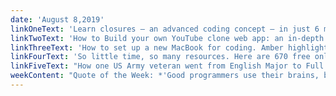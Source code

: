 ```yaml
---
date: 'August 8,2019'
linkOneText: 'Learn closures — an advanced coding concept — in just 6 minutes with this fun guide (6 minute read): https://www.freecodecamp.org/news/learn-javascript-closures-in-n-minutes/'
linkTwoText: 'How to Build your own YouTube clone web app: an in-depth React tutorial, with a full example codebase and video walkthrough (12 minute read): https://www.freecodecamp.org/news/youtube-clone-app/'
linkThreeText: 'How to set up a new MacBook for coding. Amber highlights some of the best Mac tools for developers (5 minute read): https://www.freecodecamp.org/news/how-to-set-up-a-brand-new-macbook/'
linkFourText: 'So little time, so many resources. Here are 670 free online programming and computer science courses you can start this August (browsable list): https://www.freecodecamp.org/news/free-programming-courses-august-2019/'
linkFiveText: "How one US Army veteran went from English Major to Full Stack Developer. On this week's podcast, Abbey interviews Jamie about how she learned to code and got her first developer job in her 30s (1 hour listen): https://www.freecodecamp.org/news/how-an-army-vet-went-from-english-major-to-full-stack-developer/"
weekContent: "Quote of the Week: *'Good programmers use their brains, but good guidelines save us having to think out every case.'* — Francis Glassborow"
---
```

